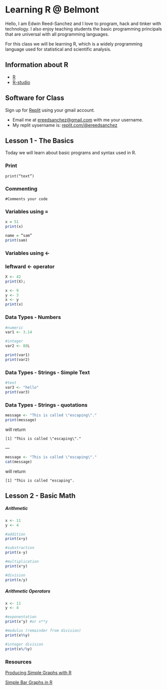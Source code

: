 # Learning R @ Belmont

Hello, I am Edwin Reed-Sanchez and I love to program, hack and tinker with technology. I also enjoy teaching students the basic programming principals that are universal with all programming languages.  

For this class we will be learning R, which is a widely programming language used for statistical and scientific analysis.  

## Information about R
- [R](https://www.r-project.org/)
- [R-studio](https://posit.co/downloads/)

## Software for Class
Sign up for [Replit](https://replit.com/) using your gmail account. 
- Email me  at ereedsanchez@gmail.com with me your username. 
- My replit uysername is: [replit.com/@ereedsanchez](https://replit.com/@ereedsanchez)


## Lesson 1 - The Basics
Today we will learn about basic programs and syntax used in R. 

### Print
`print(“text”)`

### Commenting
`#Comments your code`

### Variables using =
```R
x = 51
print(x)
```
```R
name = “sam”
print(sam)
```


### Variables using <-
### leftward <- operator

```R
X <- 42
print(X);
```
```R
x <- 9
y <- 3 
x <- y 
print(x)
```

### Data Types - Numbers
```R
#numeric
var1 <- 3.14

#integer
var2 <- 88L

print(var1)
print(var2)
```

### Data Types - Strings - Simple Text

```R
#text
var3 <- "hello"
print(var3)
```




### Data Types - Strings - quotations 

```R
message <- "This is called \"escaping\"."
print(message) 
```
will return
```
[1] "This is called \"escaping\"."
```
—
```R
message <- "This is called \"escaping\"."
cat(message)
```
will return
```
[1] "This is called "escaping".
```


## Lesson 2 - Basic Math

##### Arithmetic 
```R
x <- 11
y <- 4

#addition
print(x+y)

#substraction
print(x-y)

#multiplication
print(x*y)

#division
print(x/y)
```

##### Arithmetic Operators
```R
x <- 11
y <- 4

#exponentation
print(x^y) #or x**y

#modulus (remainder from division)
print(x%%y)

#integer division
print(x%/%y)
```


### Resources 
[Producing Simple Graphs with R](https://sites.harding.edu/fmccown/r/)

[Simple Bar Graphs in R](https://medium.com/beginner-at-bi-data-science-and-big-data/importing-data-into-r-from-a-csv-file-and-creating-a-chart-out-of-it-892d5bc81531_)



